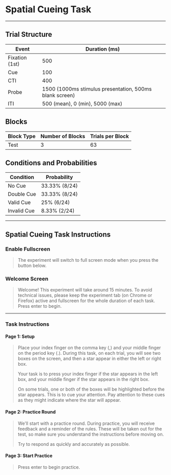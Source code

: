 # Spatial Cueing Task

---

## Trial Structure

| Event          | Duration (ms)                                           |
| -------------- | ------------------------------------------------------- |
| Fixation (1st) | 500                                                     |
| Cue            | 100                                                     |
| CTI            | 400                                                     |
| Probe          | 1500 (1000ms stimulus presentation, 500ms blank screen) |
| ITI            | 500 (mean), 0 (min), 5000 (max)                         |

## Blocks

| Block Type | Number of Blocks | Trials per Block |
| ---------- | ---------------- | ---------------- |
| Test       | 3                | 63               |

## Conditions and Probabilities

| Condition   | Probability   |
| ----------- | ------------- |
| No Cue      | 33.33% (8/24) |
| Double Cue  | 33.33% (8/24) |
| Valid Cue   | 25% (6/24)    |
| Invalid Cue | 8.33% (2/24)  |

---

## Spatial Cueing Task Instructions

### Enable Fullscreen

> The experiment will switch to full screen mode when you press the button below.

### Welcome Screen

> Welcome! This experiment will take around 15 minutes. To avoid technical issues, please keep the experiment tab (on Chrome or Firefox) active and fullscreen for the whole duration of each task. Press enter to begin.

---

### Task Instructions

#### Page 1: Setup

> Place your index finger on the comma key (,) and your middle finger on the period key (.). During this task, on each trial, you will see two boxes on the screen, and then a star appear in either the left or right box.
>
> Your task is to press your index finger if the star appears in the left box, and your middle finger if the star appears in the right box.
>
> On some trials, one or both of the boxes will be highlighted before the star appears. This is to cue your attention. Pay attention to these cues as they might indicate where the star will appear.

#### Page 2: Practice Round

> We'll start with a practice round. During practice, you will receive feedback and a reminder of the rules. These will be taken out for the test, so make sure you understand the instructions before moving on.
>
> Try to respond as quickly and accurately as possible.

#### Page 3: Start Practice

> Press enter to begin practice.
